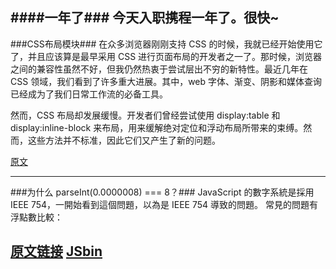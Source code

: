 ####一年了###
今天入职携程一年了。很快~
-----
###CSS布局模块###
在众多浏览器刚刚支持 CSS 的时候，我就已经开始使用它了，并且应该算是最早采用 CSS 进行页面布局的开发者之一了。那时候，浏览器之间的兼容性虽然不好，但我仍然热衷于尝试层出不穷的新特性。最近几年在 CSS 领域，我们看到了许多重大进展。其中，web 字体、渐变、阴影和媒体查询已经成为了我们日常工作流的必备工具。

然而，CSS 布局却发展缓慢。开发者们曾经尝试使用 display:table 和 display:inline-block 来布局，用来缓解绝对定位和浮动布局所带来的束缚。然而，这些方法并不标准，因此它们又产生了新的问题。

[原文](http://www.w3cplus.com/css3/css3-layout-modules.html)

-------

###为什么 parseInt(0.0000008) === 8？###
JavaScript 的數字系統是採用 IEEE 754，一開始看到這個問題，以為是 IEEE 754 導致的問題。
常見的問題有浮點數比較：

[原文链接](http://sdlyu.me/javascript/2015/01/04/why-parseint-0-00000008-euqal-8-in-js/)
[JSbin](http://jsbin.com/joluborexo/1/edit?html,css,js,output)
--------
